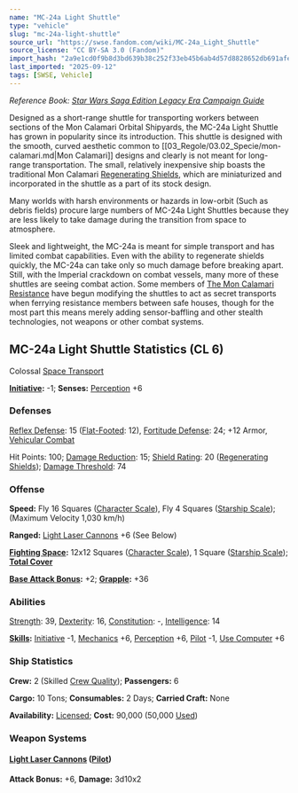 ```yaml
---
name: "MC-24a Light Shuttle"
type: "vehicle"
slug: "mc-24a-light-shuttle"
source_url: "https://swse.fandom.com/wiki/MC-24a_Light_Shuttle"
source_license: "CC BY-SA 3.0 (Fandom)"
import_hash: "2a9e1cd0f9b8d3bd639b38c252f33eb45b6ab4d57d8828652db691afe919fe21"
last_imported: "2025-09-12"
tags: [SWSE, Vehicle]
---
```

*Reference Book: [Star Wars Saga Edition Legacy Era Campaign Guide](https://swse.fandom.com/wiki/Star_Wars_Saga_Edition_Legacy_Era_Campaign_Guide)*

Designed as a short-range shuttle for transporting workers between sections of the Mon Calamari Orbital Shipyards, the MC-24a Light Shuttle has grown in popularity since its introduction. This shuttle is designed with the smooth, curved aesthetic common to [[03_Regole/03.02_Specie/mon-calamari.md|Mon Calamari]] designs and clearly is not meant for long-range transportation. The small, relatively inexpensive ship boasts the traditional Mon Calamari [Regenerating Shields](https://swse.fandom.com/wiki/Regenerating_Shields), which are miniaturized and incorporated in the shuttle as a part of its stock design.

Many worlds with harsh environments or hazards in low-orbit (Such as debris fields) procure large numbers of MC-24a Light Shuttles because they are less likely to take damage during the transition from space to atmosphere.

Sleek and lightweight, the MC-24a is meant for simple transport and has limited combat capabilities. Even with the ability to regenerate shields quickly, the MC-24a can take only so much damage before breaking apart. Still, with the Imperial crackdown on combat vessels, many more of these shuttles are seeing combat action. Some members of [The Mon Calamari Resistance](https://swse.fandom.com/wiki/The_Mon_Calamari_Resistance) have begun modifying the shuttles to act as secret transports when ferrying resistance members between safe houses, though for the most part this means merely adding sensor-baffling and other stealth technologies, not weapons or other combat systems.

## MC-24a Light Shuttle Statistics (CL 6)
Colossal [Space Transport](https://swse.fandom.com/wiki/Space_Transport)

**[Initiative](https://swse.fandom.com/wiki/Initiative):** -1; **Senses:** [Perception](https://swse.fandom.com/wiki/Perception) +6
### Defenses
[Reflex Defense](https://swse.fandom.com/wiki/Reflex_Defense_(Vehicles)): 15 ([Flat-Footed](https://swse.fandom.com/wiki/Flat-Footed): 12), [Fortitude Defense](https://swse.fandom.com/wiki/Fortitude_Defense_(Vehicles)): 24; +12 Armor, [Vehicular Combat](https://swse.fandom.com/wiki/Vehicular_Combat)

Hit Points: 100; [Damage Reduction](https://swse.fandom.com/wiki/Damage_Reduction): 15; [Shield Rating](https://swse.fandom.com/wiki/Shield_Rating): 20 ([Regenerating Shields](https://swse.fandom.com/wiki/Regenerating_Shields)); [Damage Threshold](https://swse.fandom.com/wiki/Damage_Threshold_(Vehicles)): 74
### Offense
**Speed:** Fly 16 Squares ([Character Scale](https://swse.fandom.com/wiki/Character_Scale)), Fly 4 Squares ([Starship Scale](https://swse.fandom.com/wiki/Starship_Scale)); (Maximum Velocity 1,030 km/h)

**Ranged:** [Light Laser Cannons](https://swse.fandom.com/wiki/Light_Laser_Cannons) +6 (See Below)

**[Fighting Space](https://swse.fandom.com/wiki/Fighting_Space):** 12x12 Squares ([Character Scale](https://swse.fandom.com/wiki/Character_Scale)), 1 Square ([Starship Scale](https://swse.fandom.com/wiki/Starship_Scale)); **[Total Cover](https://swse.fandom.com/wiki/Total_Cover)**

**[Base Attack Bonus](https://swse.fandom.com/wiki/Base_Attack_Bonus):** +2; **[Grapple](https://swse.fandom.com/wiki/Grapple):** +36
### Abilities
[Strength](https://swse.fandom.com/wiki/Strength): 39, [Dexterity](https://swse.fandom.com/wiki/Dexterity): 16, [Constitution](https://swse.fandom.com/wiki/Constitution): -, [Intelligence](https://swse.fandom.com/wiki/Intelligence): 14

**[Skills](https://swse.fandom.com/wiki/Skills):** [Initiative](https://swse.fandom.com/wiki/Initiative) -1, [Mechanics](https://swse.fandom.com/wiki/Mechanics) +6, [Perception](https://swse.fandom.com/wiki/Perception) +6, [Pilot](https://swse.fandom.com/wiki/Pilot) -1, [Use Computer](https://swse.fandom.com/wiki/Use_Computer) +6
### Ship Statistics
**Crew:** 2 (Skilled [Crew Quality](https://swse.fandom.com/wiki/Crew_Quality)); **Passengers:** 6

**Cargo:** 10 Tons; **Consumables:** 2 Days; **Carried Craft:** None

**Availability:** [Licensed](https://swse.fandom.com/wiki/Licensed); **Cost:** 90,000 (50,000 [Used](https://swse.fandom.com/wiki/Used))
### Weapon Systems
#### **[Light Laser Cannons](https://swse.fandom.com/wiki/Light_Laser_Cannons) ([Pilot](https://swse.fandom.com/wiki/Pilot_(Vehicle_Combat)))**
**Attack Bonus:** +6, **Damage:** 3d10x2